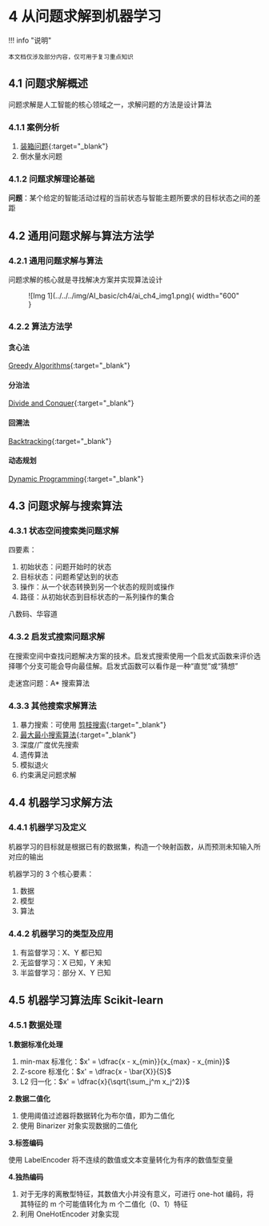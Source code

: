 # 4 从问题求解到机器学习

<!-- !!! tip "说明"

    本文档正在更新中…… -->

!!! info "说明"

    本文档仅涉及部分内容，仅可用于复习重点知识

## 4.1 问题求解概述

问题求解是人工智能的核心领域之一，求解问题的方法是设计算法

### 4.1.1 案例分析

1. [装箱问题](../../compulsory_courses/ADS/ch11.md#2-bin-packing){:target="_blank"}
2. 倒水量水问题

### 4.1.2 问题求解理论基础

**问题**：某个给定的智能活动过程的当前状态与智能主题所要求的目标状态之间的差距

## 4.2 通用问题求解与算法方法学

### 4.2.1 通用问题求解与算法

问题求解的核心就是寻找解决方案并实现算法设计

<figure markdown="span">
  ![Img 1](../../../img/AI_basic/ch4/ai_ch4_img1.png){ width="600" }
</figure>

### 4.2.2 算法方法学

#### 贪心法

[Greedy Algorithms](../../compulsory_courses/ADS/ch9.md){:target="_blank"}

#### 分治法

[Divide and Conquer](../../compulsory_courses/ADS/ch7.md){:target="_blank"}

#### 回溯法

[Backtracking](../../compulsory_courses/ADS/ch6.md){:target="_blank"}

#### 动态规划

[Dynamic Programming](../../compulsory_courses/ADS/ch8.md){:target="_blank"}

## 4.3 问题求解与搜索算法

### 4.3.1 状态空间搜索类问题求解

四要素：

1. 初始状态：问题开始时的状态
2. 目标状态：问题希望达到的状态
3. 操作：从一个状态转换到另一个状态的规则或操作
4. 路径：从初始状态到目标状态的一系列操作的集合

八数码、华容道

### 4.3.2 启发式搜索问题求解

在搜索空间中查找问题解决方案的技术。启发式搜索使用一个启发式函数来评价选择哪个分支可能会导向最佳解。启发式函数可以看作是一种“直觉”或“猜想”

走迷宫问题：A* 搜索算法

### 4.3.3 其他搜索求解算法

1. 暴力搜索：可使用 [剪枝搜索](../../compulsory_courses/ADS/ch6.md#α---β-pruning){:target="_blank"}
2. [最大最小搜索算法](../../compulsory_courses/ADS/ch6.md#tic-tac-toe){:target="_blank"}
3. 深度/广度优先搜索
4. 遗传算法
5. 模拟退火
6. 约束满足问题求解

## 4.4 机器学习求解方法

### 4.4.1 机器学习及定义

机器学习的目标就是根据已有的数据集，构造一个映射函数，从而预测未知输入所对应的输出

机器学习的 3 个核心要素：

1. 数据
2. 模型
3. 算法

### 4.4.2 机器学习的类型及应用

1. 有监督学习：X、Y 都已知
2. 无监督学习：X 已知，Y 未知
3. 半监督学习：部分 X、Y 已知

## 4.5 机器学习算法库 Scikit-learn

### 4.5.1 数据处理

**1.数据标准化处理**

1. min-max 标准化：$x' = \dfrac{x - x_{min}}{x_{max} - x_{min}}$
2. Z-score 标准化：$x' = \dfrac{x - \bar{X}}{S}$
3. L2 归一化：$x' = \dfrac{x}{\sqrt{\sum_j^m x_j^2}}$

**2.数据二值化**

1. 使用阈值过滤器将数据转化为布尔值，即为二值化
2. 使用 Binarizer 对象实现数据的二值化

**3.标签编码**

使用 LabelEncoder 将不连续的数值或文本变量转化为有序的数值型变量

**4.独热编码**

1. 对于无序的离散型特征，其数值大小并没有意义，可进行 one-hot 编码，将其特征的 m 个可能值转化为 m 个二值化（0、1）特征
2. 利用 OneHotEncoder 对象实现